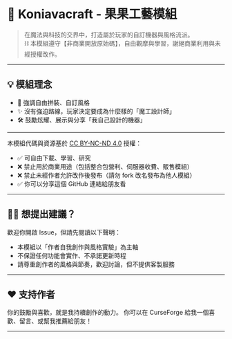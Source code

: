 # 🌌 Koniavacraft - 果果工藝模組

> 在魔法與科技的交界中，打造屬於玩家的自訂機器與風格流派。  
> ⛓️ 本模組遵守【非商業開放原始碼】，自由觀摩與學習，謝絕商業利用與未經授權改作。

---

## 💡 模組理念

- 🔧 強調自由拼裝、自訂風格
- ✨ 沒有強迫路線，玩家決定要成為什麼樣的「魔工設計師」
- 🛠️ 鼓勵炫耀、展示與分享「我自己設計的機器」

---


本模組代碼與資源基於 [CC BY-NC-ND 4.0](https://creativecommons.org/licenses/by-nc-nd/4.0/) 授權：

- ✅ 可自由下載、學習、研究
- ❌ 禁止用於商業用途（包括整合包營利、伺服器收費、販售模組）
- ❌ 禁止未經作者允許改作後發布（請勿 fork 改名發布為他人模組）
- ✅ 你可以分享這個 GitHub 連結給朋友看

---

## 🙋‍♀️ 想提出建議？

歡迎你開啟 Issue，但請先閱讀以下聲明：

- 本模組以「作者自我創作與風格實驗」為主軸
- 不保證任何功能會實作、不承諾更新時程
- 請尊重創作者的風格與節奏，歡迎討論，但不提供客製服務

---

## ❤️ 支持作者

你的鼓勵與喜歡，就是我持續創作的動力。
你可以在 CurseForge 給我一個喜歡、留言、或幫我推薦給朋友！

---

